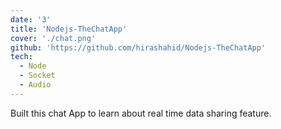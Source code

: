 ```yaml
---
date: '3'
title: 'Nodejs-TheChatApp'
cover: './chat.png'
github: 'https://github.com/hirashahid/Nodejs-TheChatApp'
tech:
  - Node
  - Socket
  - Audio
---
```


Built this chat App to learn about real time data sharing feature.
